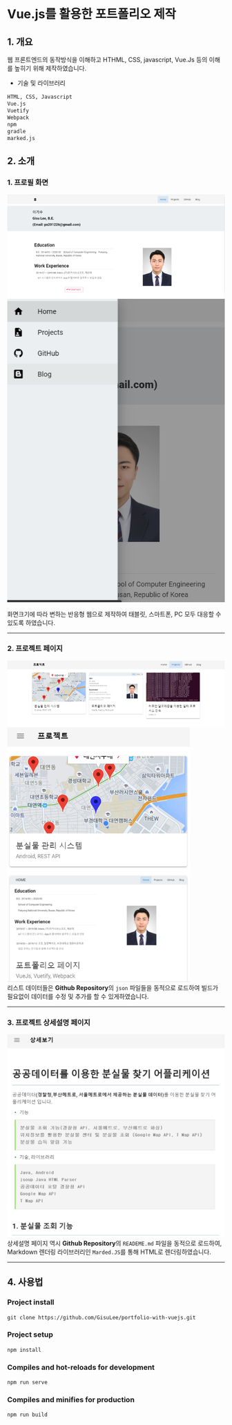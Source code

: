 Vue.js를 활용한 포트폴리오 제작
=======================
## 1. 개요   
웹 프론트엔드의 동작방식을 이해하고 HTHML, CSS, javascript, Vue.Js 등의 이해를 높히기 위해 제작하였습니다.
- 기술 및 라이브러리
```
HTML, CSS, Javascript
Vue.js
Vuetify
Webpack
npm 
gradle
marked.js
```

## 2. 소개   
### 1. 프로필 화면   
![ScreenShoot](https://raw.githubusercontent.com/GisuLee/portfolio-with-vuejs/master/main_pc.png)     
![ScreenShoot](https://raw.githubusercontent.com/GisuLee/portfolio-with-vuejs/master/main_m.png)      

화면크기에 따라 변하는 반응형 웹으로 제작하여 태블릿, 스마트폰, PC 모두 대응할 수 있도록 하였습니다.

---------------------------------

### 2. 프로젝트 페이지
![ScreenShoot](https://raw.githubusercontent.com/GisuLee/portfolio-with-vuejs/master/list_pc.png)     
![ScreenShoot](https://raw.githubusercontent.com/GisuLee/portfolio-with-vuejs/master/list_m.png)    
리스트 데이터들은 <strong>Github Repository</strong>의 <code>json</code> 파일들을 동적으로 로드하여 빌드가 필요없이 데이터를 수정 및 추가를 할 수 있게하였습니다.

---------------------------------

### 3. 프로젝트 상세설명 페이지
![ScreenShoot](https://raw.githubusercontent.com/GisuLee/portfolio-with-vuejs/master/detail.png)     
상세설명 페이지 역시 <strong>Github Repository</strong>의 <code>READEME.md</code> 파일을 동적으로 로드하여, Markdown 렌더링 라이브러리인 <code>Marded.JS</code>를 통해 HTML로 렌더링하였습니다.

---------------

## 4. 사용법   
### Project install
```
git clone https://github.com/GisuLee/portfolio-with-vuejs.git 
```
### Project setup
```
npm install
```

### Compiles and hot-reloads for development
```
npm run serve
```

### Compiles and minifies for production
```
npm run build
```
